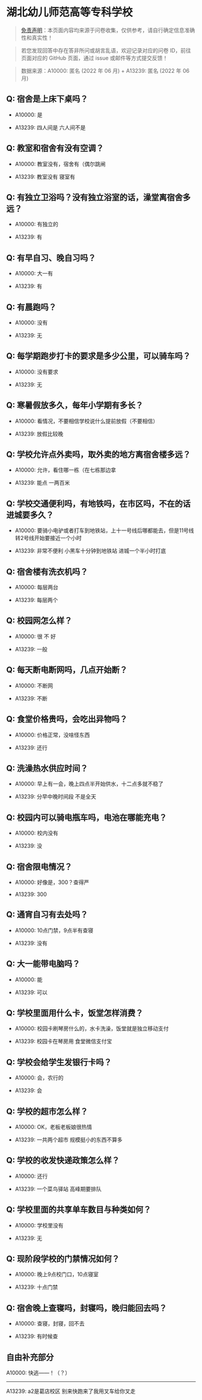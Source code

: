 # 湖北幼儿师范高等专科学校

> [免责声明](https://colleges.chat/#_3)：本页面内容均来源于问卷收集，仅供参考，请自行确定信息准确性和真实性！

> 若您发现回答中存在答非所问或胡言乱语，欢迎记录对应的问卷 ID，前往页面对应的 GitHub 页面，通过 issue 或邮件等方式提交反馈！

> 数据来源：A10000: 匿名 (2022 年 06 月) + A13239: 匿名 (2022 年 06 月)

## Q: 宿舍是上床下桌吗？

- A10000: 是

- A13239: 四人间是 六人间不是

## Q: 教室和宿舍有没有空调？

- A10000: 教室没有，宿舍有（偶尔跳闸

- A13239: 教室没有 寝室有

## Q: 有独立卫浴吗？没有独立浴室的话，澡堂离宿舍多远？

- A10000: 有独立的

- A13239: 有

## Q: 有早自习、晚自习吗？

- A10000: 大一有

- A13239: 有

## Q: 有晨跑吗？

- A10000: 没有

- A13239: 无

## Q: 每学期跑步打卡的要求是多少公里，可以骑车吗？

- A10000: 没有要求

- A13239: 无

## Q: 寒暑假放多久，每年小学期有多长？

- A10000: 看情况，不要相信学校说什么提前放假（不要相信）

- A13239: 放假比较晚

## Q: 学校允许点外卖吗，取外卖的地方离宿舍楼多远？

- A10000: 允许，看住哪一栋（在七栋那边拿

- A13239: 能点 一两百米

## Q: 学校交通便利吗，有地铁吗，在市区吗，不在的话进城要多久？

- A10000: 要骑小电驴或者打车到地铁站，上十一号线后哪都能去，但是11号线转2号线开始要接近一个小时

- A13239: 非常不便利 小黑车十分钟到地铁站 进城一个半小时打底

## Q: 宿舍楼有洗衣机吗？

- A10000: 每层两台

- A13239: 每层两个

## Q: 校园网怎么样？

- A10000: 很   不   好

- A13239: 一般

## Q: 每天断电断网吗，几点开始断？

- A10000: 不断网

- A13239: 不断

## Q: 食堂价格贵吗，会吃出异物吗？

- A10000: 价格正常，没啥怪东西

- A13239: 还行

## Q: 洗澡热水供应时间？

- A10000: 早上有一会，晚上四点半开始供水，十二点多就不稳了

- A13239: 分早中晚时间段 不是全天

## Q: 校园内可以骑电瓶车吗，电池在哪能充电？

- A10000: 校内没有

- A13239: 没

## Q: 宿舍限电情况？

- A10000: 好像是，300？查得严

- A13239: 300

## Q: 通宵自习有去处吗？

- A10000: 10点门禁，9点半有查寝

- A13239: 没有

## Q: 大一能带电脑吗？

- A10000: 能

- A13239: 可以

## Q: 学校里面用什么卡，饭堂怎样消费？

- A10000: 校园卡刷琴房什么的，水卡洗澡，饭堂就是独立移动支付

- A13239: 校园卡在琴房用 食堂微信支付宝

## Q: 学校会给学生发银行卡吗？

- A10000: 会，农行的

- A13239: 会

## Q: 学校的超市怎么样？

- A10000: OK，老板老板娘很热情

- A13239: 一共两个超市 规模挺小的东西不算多

## Q: 学校的收发快递政策怎么样？

- A10000: 还行

- A13239: 一个菜鸟驿站 高峰期要排队

## Q: 学校里面的共享单车数目与种类如何？

- A10000: 学校里没有

- A13239: 无

## Q: 现阶段学校的门禁情况如何？

- A10000: 晚上9点校门口，10点寝室

- A13239: 十点门禁

## Q: 宿舍晚上查寝吗，封寝吗，晚归能回去吗？

- A10000: 查寝，封寝，回不去

- A13239: 有时候查

## 自由补充部分

A10000: 快逃——！（？）

***

A13239: a2是葛店校区 别来快跑来了我用叉车给你叉走